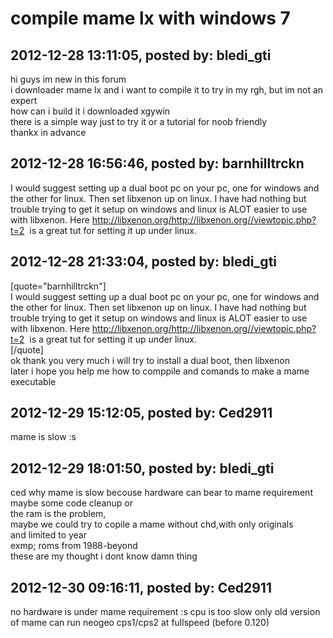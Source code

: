 # compile mame lx with windows 7

## 2012-12-28 13:11:05, posted by: bledi_gti

hi guys im new in this forum  
 i downloader mame lx and i want to compile it to try in my rgh, but im not an expert  
 how can i build it i downloaded xgywin  
 there is a simple way just to try it or a tutorial for noob friendly  
 thankx in advance

## 2012-12-28 16:56:46, posted by: barnhilltrckn

I would suggest setting up a dual boot pc on your pc, one for windows and the other for linux. Then set libxenon up on linux. I have had nothing but trouble trying to get it setup on windows and linux is ALOT easier to use with libxenon. Here http://libxenon.org/http://libxenon.org//viewtopic.php?t=2&nbsp; is a great tut for setting it up under linux.

## 2012-12-28 21:33:04, posted by: bledi_gti

[quote="barnhilltrckn"]  
 I would suggest setting up a dual boot pc on your pc, one for windows and the other for linux. Then set libxenon up on linux. I have had nothing but trouble trying to get it setup on windows and linux is ALOT easier to use with libxenon. Here http://libxenon.org/http://libxenon.org//viewtopic.php?t=2&nbsp; is a great tut for setting it up under linux.   
 [/quote]  
 ok thank you very much i will try to install a dual boot, then libxenon  
 later i hope you help me how to comppile and comands to make a mame executable

## 2012-12-29 15:12:05, posted by: Ced2911

mame is slow :s

## 2012-12-29 18:01:50, posted by: bledi_gti

ced why mame is slow becouse hardware can bear to mame requirement  
 maybe some code cleanup or  
 the ram is the problem,  
 maybe we could try to copile a mame without chd,with only originals  
 and limited to year  
 exmp; roms from 1988-beyond  
 these are my thought i dont know damn thing

## 2012-12-30 09:16:11, posted by: Ced2911

no hardware is under mame requirement :s cpu is too slow only old version of mame can run neogeo cps1/cps2 at fullspeed (before 0.120)
